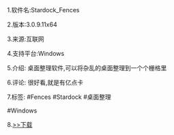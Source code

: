 1.软件名:Stardock_Fences

2.版本:3.0.9.11x64

3.来源:互联网

4.支持平台:Windows

5.介绍:
桌面整理软件,可以将杂乱的桌面整理到一个个栅格里

6.评论:
很好看,就是有亿点卡

7.标签:
#Fences #Stardock #桌面整理

#Windows

8.[>>下载](https://t.me/GoojoeShare/22)